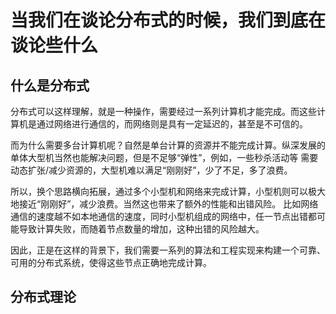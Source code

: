 # 当我们在谈论分布式的时候，我们到底在谈论些什么
## 什么是分布式
分布式可以这样理解，就是一种操作，需要经过一系列计算机才能完成。而这些计算机是通过网络进行通信的，而网络则是具有一定延迟的，甚至是不可信的。

而为什么需要多台计算机呢？自然是单台计算的资源并不能完成计算。纵深发展的单体大型机当然也能解决问题，但是不足够“弹性”，例如，一些秒杀活动等
需要动态扩张/减少资源的，大型机难以满足“刚刚好”，少了不足，多了浪费。

所以，换个思路横向拓展，通过多个小型机和网络来完成计算，小型机则可以极大地接近“刚刚好”，减少浪费。当然这也带来了额外的性能和出错风险。
比如网络通信的速度越不如本地通信的速度，同时小型机组成的网络中，任一节点出错都可能导致计算失败，而随着节点数量的增加，这种出错的风险越大。

因此，正是在这样的背景下，我们需要一系列的算法和工程实现来构建一个可靠、可用的分布式系统，使得这些节点正确地完成计算。

## 分布式理论
